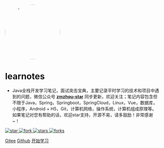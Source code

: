 <img width="180px" height="180px" style="border-radius: 50%" border="0" src="./docs/favicon.ico" alt="icon">

# learnotes

- Java全栈开发学习笔记，面试突击宝典，主要记录平时学习的技术和项目中遇到的问题，微信公众号 [**zmzhou-star**](https://gitee.com/zmzhou-star/learnotes/raw/master/docs/wechat-zmzhou-star.png) 同步更新，欢迎关注；笔记内容包含但不限于Java，Spring，Springboot，SpringCloud，Linux，Vue，数据库，小程序，Android + H5，Git，计算机网络，操作系统，计算机组成原理等。如果笔记对您有帮助的话，欢迎star支持，开源不易，请多鼓励！非常感谢~！

<a href="https://gitee.com/zmzhou-star/learnotes/stargazers" target="_blank">
    <img src="https://gitee.com/zmzhou-star/learnotes/badge/star.svg?theme=dark" alt="star">
</a>
<a href="https://gitee.com/zmzhou-star/learnotes/members" target="_blank">
    <img src="https://gitee.com/zmzhou-star/learnotes/badge/fork.svg?theme=dark" alt="fork">
</a>

<a href="https://github.com/zmzhou-star/learnotes/stargazers" target="_blank" rel="noopener">
    <img src="https://badgen.net/github/stars/zmzhou-star/learnotes?icon=github&color=4ab8a1" alt="stars">
</a>
<a href="https://github.com/zmzhou-star/learnotes/members" target="_blank" rel="noopener">
    <img src="https://badgen.net/github/forks/zmzhou-star/learnotes?icon=github&color=4ab8a1" alt="forks">
</a>

[Gitee](<https://gitee.com/zmzhou-star/learnotes>)
[Github](<https://github.com/zmzhou-star/learnotes>)
[开始学习](README.md)
